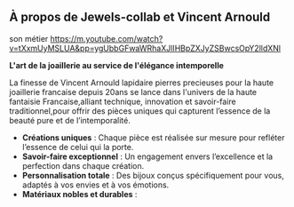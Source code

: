 ## À propos de Jewels-collab et Vincent Arnould 

son métier 
https://m.youtube.com/watch?v=tXxmUyMSLUA&pp=ygUbbGFwaWRhaXJlIHBpZXJyZSBwcsOpY2lldXNl

**L'art de la joaillerie au service de l'élégance intemporelle**

La finesse de Vincent Arnould lapidaire pierres precieuses pour la haute joaillerie francaise depuis 20ans se lance dans l'univers de la haute fantaisie Francaise,alliant technique, innovation et savoir-faire traditionnel,pour offrir des pièces uniques qui capturent l’essence de la beauté pure et de l’intemporalité.

- **Créations uniques** : Chaque pièce est réalisée sur mesure pour refléter l’essence de celui qui la porte.
- **Savoir-faire exceptionnel** : Un engagement envers l’excellence et la perfection dans chaque création.
- **Personnalisation totale** : Des bijoux conçus spécifiquement pour vous, adaptés à vos envies et à vos émotions.
- **Matériaux nobles et durables** : 
